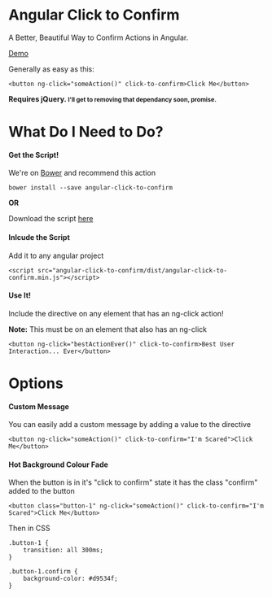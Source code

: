 # Angular Click to Confirm

A Better, Beautiful Way to Confirm Actions in Angular.

[Demo](http://spittal.github.io/angular-click-to-confirm/app/index.html)

Generally as easy as this:

    <button ng-click="someAction()" click-to-confirm>Click Me</button>

**Requires jQuery. <small>I'll get to removing that dependancy soon, promise.</small>**

# What Do I Need to Do?

#### Get the Script!

We're on [Bower](http://bower.io/) and recommend this action

    bower install --save angular-click-to-confirm

**OR**

Download the script [here]()

#### Inlcude the Script

Add it to any angular project

    <script src="angular-click-to-confirm/dist/angular-click-to-confirm.min.js"></script>

#### Use It!

Include the directive on any element that has an ng-click action!

**Note:** This must be on an element that also has an ng-click

    <button ng-click="bestActionEver()" click-to-confirm>Best User Interaction... Ever</button>

# Options

#### Custom Message

You can easily add a custom message by adding a value to the directive

    <button ng-click="someAction()" click-to-confirm="I'm Scared">Click Me</button>

#### Hot Background Colour Fade

When the button is in it's "click to confirm" state it has the class "confirm" added to the button

    <button class="button-1" ng-click="someAction()" click-to-confirm="I'm Scared">Click Me</button>

Then in CSS

	.button-1 {
		transition: all 300ms;
	}
	
	.button-1.confirm {
		background-color: #d9534f;
	}